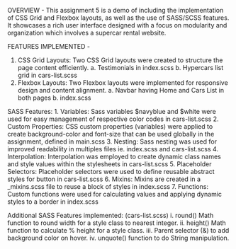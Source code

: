OVERVIEW -
This assignment 5 is a demo of including the implementation of CSS Grid and Flexbox layouts, as well as the use of SASS/SCSS features. It showcases a rich user interface designed with a focus on modularity and organization which involves a supercar rental website.

FEATURES IMPLEMENTED -
1. CSS Grid Layouts: Two CSS Grid layouts were created to structure the page content efficiently.
    a. Testimonials in index.scss
    b. Hypercars list grid in cars-list.scss
2. Flexbox Layouts: Two Flexbox layouts were implemented for responsive design and content alignment. 
    a. Navbar having Home and Cars List in both pages
    b. index.scss

SASS Features:
    1. Variables: Sass variables $navyblue and $white were used for easy management of respective color codes in cars-list.scss
    2. Custom Properties: CSS custom properties (variables) were applied to create background-color and font-size that can be used globally in the assignment, defined in main.scss
    3. Nesting: Sass nesting was used for improved readability in multiples files ie. index.scss and cars-list.scss
    4. Interpolation: Interpolation was employed to create dynamic class names and style values within the stylesheets in cars-list.scss
    5. Placeholder Selectors: Placeholder selectors were used to define reusable abstract styles for button in cars-list.scss
    6. Mixins: Mixins are created in a _mixins.scss file to reuse a block of styles in index.scss
    7. Functions: Custom functions were used for calculating values and applying dynamic styles to a border in index.scss

Additional SASS Features implemented: (cars-list.scss)
    i. round() Math function to round width for a style class to nearest integer.
    ii. height() Math function to calculate % height for a style class.
    iii. Parent selector (&) to add background color on hover.
    iv. unquote() function to do String manipulation.

